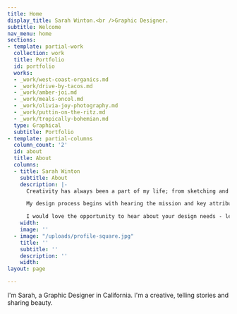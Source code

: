 ```yaml
---
title: Home
display_title: Sarah Winton.<br />Graphic Designer.
subtitle: Welcome
nav_menu: home
sections:
- template: partial-work
  collection: work
  title: Portfolio
  id: portfolio
  works:
  - _work/west-coast-organics.md
  - _work/drive-by-tacos.md
  - _work/amber-joi.md
  - _work/meals-oncol.md
  - _work/olivia-joy-photography.md
  - _work/puttin-on-the-ritz.md
  - _work/tropically-bohemian.md
  type: Graphical
  subtitle: Portfolio
- template: partial-columns
  column_count: '2'
  id: about
  title: About
  columns:
  - title: Sarah Winton
    subtitle: About
    description: |-
      Creativity has always been a part of my life; from sketching and painting as a kid, to discovering my love for graphic design. Now as a designer I have the opportunity to work with clients to create logos, complete visual identity systems, and marketing material. My passion is to create visuals that artfully and effectively achieves my clients goals, from non-profits, to brick and mortar shops, to entrepreneurs.

      My design process begins with hearing the mission and key attributes of your business. Then I collect inspiration, sketch, and create a presentation for you. Meeting deadlines and keeping good communication is very important to me. I continue to work till the project is artfully designed and meets my clients goals.

      I would love the opportunity to hear about your design needs - let me know, and I'll schedule a FREE consultation.
    width: 
    image: ''
  - image: "/uploads/profile-square.jpg"
    title: ''
    subtitle: ''
    description: ''
    width: 
layout: page

---
```

I'm Sarah, a Graphic Designer in California. I'm a creative, telling stories and sharing beauty.